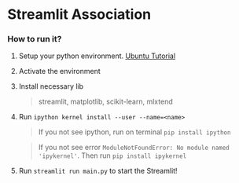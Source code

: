 # Streamlit Association

### How to run it?

1. Setup your python environment. [Ubuntu Tutorial](https://www.youtube.com/watch?v=g5jxJE0LJYA)
2. Activate the environment
3. Install necessary lib
   > streamlit, matplotlib, scikit-learn, mlxtend
4. Run `ipython kernel install --user --name=<name>`

   > If you not see ipython, run on terminal `pip install ipython`

   > If you not see error `ModuleNotFoundError: No module named 'ipykernel'`. Then run `pip install ipykernel`

5. Run `streamlit run main.py` to start the Streamlit!
